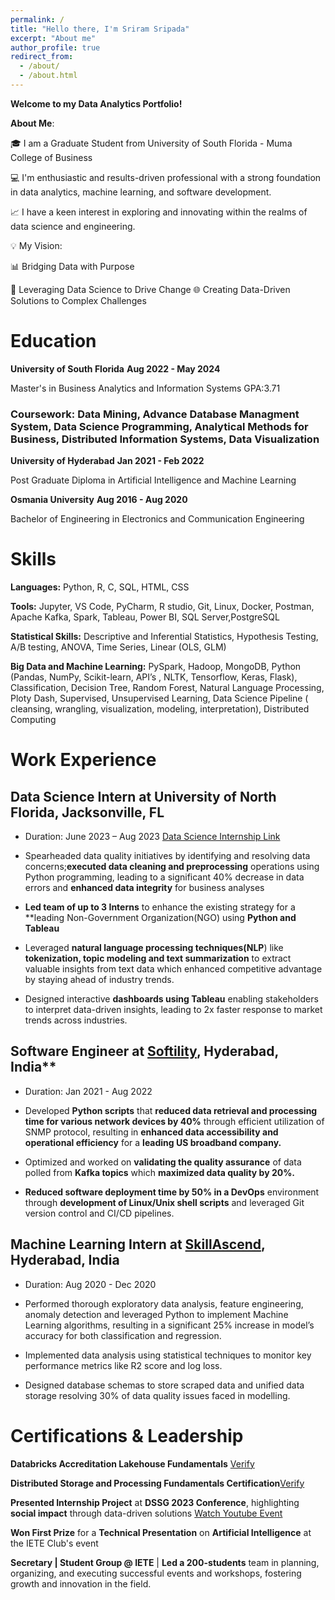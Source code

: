 ```yaml
---
permalink: /
title: "Hello there, I'm Sriram Sripada"
excerpt: "About me"
author_profile: true
redirect_from: 
  - /about/
  - /about.html
---
```


**Welcome to my Data Analytics Portfolio!**

**About Me**:

🎓 I am a Graduate Student from University of South Florida - Muma College of Business

💻 I'm enthusiastic and results-driven professional with a strong foundation in data analytics, machine learning, and software development.

📈 I have a keen interest in exploring and innovating within the realms of data science and engineering.

💡 My Vision: 

📊 Bridging Data with Purpose

🚀 Leveraging Data Science to Drive Change
🌐 Creating Data-Driven Solutions to Complex Challenges

# Education

**University of South Florida**                     **Aug 2022 - May 2024** 

Master's in Business Analytics and Information Systems  GPA:3.71
### Coursework: Data Mining, Advance Database Managment System, Data Science Programming, Analytical Methods for Business, Distributed Information Systems, Data Visualization

**University of Hyderabad**                         **Jan 2021 - Feb 2022**

Post Graduate Diploma in Artificial Intelligence and Machine Learning

**Osmania University**                              **Aug 2016 - Aug 2020**

Bachelor of Engineering in Electronics and Communication Engineering

# Skills

**Languages:** Python, R, C, SQL, HTML, CSS

**Tools:** Jupyter, VS Code, PyCharm, R studio, Git, Linux, Docker, Postman, Apache Kafka, Spark, Tableau, Power BI, SQL Server,PostgreSQL

**Statistical Skills:** Descriptive and Inferential Statistics, Hypothesis Testing, A/B testing, ANOVA, Time Series, Linear (OLS, GLM)

**Big Data and Machine Learning:** PySpark, Hadoop, MongoDB, Python (Pandas, NumPy, Scikit-learn, API’s , NLTK, Tensorflow, Keras, Flask),
Classification, Decision Tree, Random Forest, Natural Language Processing, Ploty Dash, Supervised, Unsupervised Learning, Data Science
Pipeline ( cleansing, wrangling, visualization, modeling, interpretation), Distributed Computing

# Work Experience

## Data Science Intern at University of North Florida, Jacksonville, FL

* Duration: June 2023 – Aug 2023 [Data Science Internship Link](https://dssg.unf.edu/2023program.html)

* Spearheaded data quality initiatives by identifying and resolving data concerns;**executed data cleaning and preprocessing** operations
using Python programming, leading to a significant 40% decrease in data errors and **enhanced data integrity** for business analyses

* **Led team of up to 3 Interns** to enhance the existing strategy for a **leading Non-Government Organization(NGO) using **Python and Tableau**

* Leveraged **natural language processing techniques(NLP**) like **tokenization, topic modeling and text summarization** to extract valuable
insights from text data which enhanced competitive advantage by staying ahead of industry trends.

* Designed interactive **dashboards using Tableau** enabling stakeholders to interpret data-driven insights, leading to 2x faster response to
market trends across industries.

## Software Engineer at [Softility](https://www.softility.com/), Hyderabad, India** 

* Duration: Jan 2021 - Aug 2022

* Developed **Python scripts** that **reduced data retrieval and processing time for various network devices by 40%** through efficient
utilization of SNMP protocol, resulting in **enhanced data accessibility and operational efficiency** for a **leading US broadband company.**

* Optimized and worked on **validating the quality assurance** of data polled from **Kafka topics** which **maximized data quality by 20%.**

* **Reduced software deployment time by 50% in a DevOps** environment through **development of Linux/Unix shell scripts** and leveraged
Git version control and CI/CD pipelines.

## Machine Learning Intern at [SkillAscend](https://www.skillascend.com/), Hyderabad, India

* Duration: Aug 2020 - Dec 2020

* Performed thorough exploratory data analysis, feature engineering, anomaly detection and leveraged Python to implement
Machine Learning algorithms, resulting in a significant 25% increase in model’s accuracy for both classification and regression.

* Implemented data analysis using statistical techniques to monitor key performance metrics like R2 score and log loss.

* Designed database schemas to store scraped data and unified data storage resolving 30% of data quality issues faced in
modelling.


# Certifications & Leadership

**Databricks Accreditation Lakehouse Fundamentals** [Verify](https://credentials.databricks.com/2d4dfabd-0a29-496d-a590-e43347066bf0)

**Distributed Storage and Processing Fundamentals Certification**[Verify](https://learn.trendytech.in/certificates/gkm5t2face)

**Presented Internship Project** at **DSSG 2023 Conference**, highlighting **social impact** through data-driven solutions 
[Watch Youtube Event](https://www.youtube.com/watch?v=VfJNe8VmRwA)

**Won First Prize** for a **Technical Presentation** on **Artificial Intelligence** at the IETE Club's event

**Secretary | Student Group @ IETE** | **Led a 200-students** team in planning, organizing, and executing successful events and workshops,
fostering growth and innovation in the field.